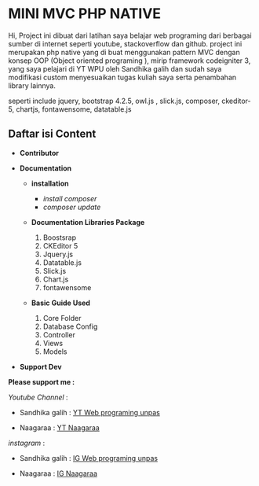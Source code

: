 # MINI MVC PHP NATIVE
<p>Hi, Project ini dibuat dari latihan saya belajar web programing dari berbagai sumber di internet seperti youtube, stackoverflow dan github. project ini merupakan php native yang di buat menggunakan pattern MVC dengan konsep OOP (Object oriented programing ), mirip framework codeigniter 3, yang saya pelajari di YT WPU oleh Sandhika galih dan sudah saya modifikasi custom menyesuaikan tugas kuliah saya serta penambahan library lainnya.</p>

<p>seperti include jquery, bootstrap 4.2.5, owl.js , slick.js, composer, ckeditor-5, chartjs, fontawensome, datatable.js</p>

## Daftar isi Content

* **Contributor**
*  **Documentation**

	*  **installation**
		*  *install composer*
		*	 *composer update*

	* **Documentation Libraries Package**
		1. Boostsrap
		2. CKEditor 5
		3. Jquery.js
		4. Datatable.js
		5. Slick.js
		6. Chart.js
		7. fontawensome

	* **Basic Guide Used**
		1. Core Folder
		2. Database Config
		3. Controller
		4. Views
		5. Models

* **Support Dev**


<!-- Links -->
**Please support me :**

*Youtube Channel* : 
* Sandhika galih : [ YT Web programing unpas ]()

* Naagaraa : [ YT Naagaraa ]()

 *instagram* : 
 
* Sandhika galih : [ IG Web programing unpas ]()

* Naagaraa : [ IG Naagaraa ]()
